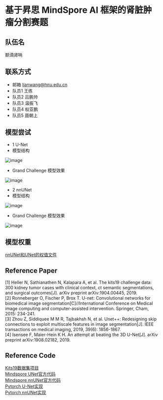 # 基于昇思 MindSpore AI 框架的肾脏肿瘤分割赛题
## 队伍名
  额滴肾呐
## 联系方式
  * 邮箱	lianwang@hnu.edu.cn
  * 队员1	王练
  * 队员2	吕鹏帅
  * 队员3	温振飞
  * 队员4	权亚鹏
  * 队员5	聂朝上
## 模型尝试
* 1 U-Net 
* 模型结构

![image](https://user-images.githubusercontent.com/67614464/202658658-c46c9128-f168-431e-bda5-9102a643a966.png)

* Grand Challenge 模型效果

![image](https://user-images.githubusercontent.com/67614464/200843467-09c1956a-c836-4668-b586-27ee28e6ea9c.png)

* 2 nnUNet 
* 模型结构

![image](https://user-images.githubusercontent.com/67614464/202658279-27737315-779a-4390-b909-d7a97a8b4810.png)

* Grand Challenge 模型效果

![image](https://user-images.githubusercontent.com/67614464/200843556-a15c4e89-a7d2-4604-87e8-a6d173be78c9.png)

## 模型权重
[nnUNet和UNet的权值文件](https://drive.google.com/drive/folders/1vtq3vBtIO-xpT18Es9cyBzre7Ts6p15e?usp=sharing)
## Reference Paper
[1] Heller N, Sathianathen N, Kalapara A, et al. The kits19 challenge data: 300 kidney tumor cases with clinical context, ct semantic segmentations, and surgical outcomes[J]. arXiv preprint arXiv:1904.00445, 2019.  
[2] Ronneberger O, Fischer P, Brox T. U-net: Convolutional networks for biomedical image segmentation[C]//International Conference on Medical image computing and computer-assisted intervention. Springer, Cham, 2015: 234-241.  
[3] Zhou Z, Siddiquee M M R, Tajbakhsh N, et al. Unet++: Redesigning skip connections to exploit multiscale features in image segmentation[J]. IEEE transactions on medical imaging, 2019, 39(6): 1856-1867.  
[4] Isensee F, Maier-Hein K H. An attempt at beating the 3D U-Net[J]. arXiv preprint arXiv:1908.02182, 2019.

## Reference Code
[Kits19数据集项目](https://github.com/neheller/kits19)  
[Mindspore UNet官方代码](https://github.com/mindspore-ai/models/tree/master/official/cv/unet)  
[Mindspore nnUNet官方代码](https://gitee.com/mindspore/models/tree/master/research/cv/nnUNet)  
[Pytorch U-Net实现](https://github.com/milesial/Pytorch-UNet)  
[Pytorch nnUNet实现](https://github.com/MIC-DKFZ/nnUNet)
